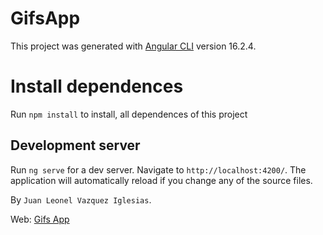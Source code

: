 # GifsApp

This project was generated with [Angular CLI](https://github.com/angular/angular-cli) version 16.2.4.

# Install dependences

Run `npm install` to install, all dependences of this project

## Development server

Run `ng serve` for a dev server. Navigate to `http://localhost:4200/`. The application will automatically reload if you change any of the source files.

By `Juan Leonel Vazquez Iglesias`.

Web:  [Gifs App](https://leonelvc19.github.io/gifs-app/)
